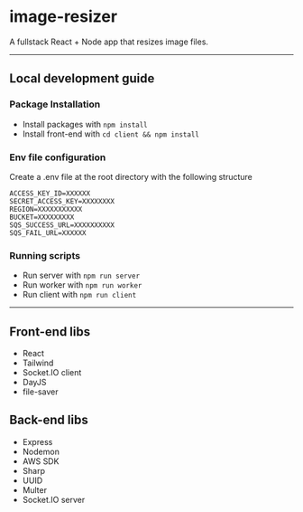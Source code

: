 # image-resizer
A fullstack React + Node app that resizes image files.

---

## Local development guide

### Package Installation
- Install packages with `npm install`
- Install front-end with `cd client && npm install`

### Env file configuration
Create a .env file at the root directory with the following structure
```
ACCESS_KEY_ID=XXXXXX
SECRET_ACCESS_KEY=XXXXXXXX
REGION=XXXXXXXXXXX
BUCKET=XXXXXXXXX
SQS_SUCCESS_URL=XXXXXXXXXX
SQS_FAIL_URL=XXXXXX
```

### Running scripts
- Run server with `npm run server`
- Run worker with `npm run worker`
- Run client with `npm run client`

---

## Front-end libs
- React
- Tailwind
- Socket.IO client
- DayJS
- file-saver

## Back-end libs
- Express
- Nodemon
- AWS SDK
- Sharp
- UUID
- Multer
- Socket.IO server
